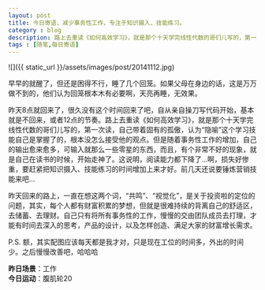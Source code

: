 ```yaml
---
layout: post
title: 今日寄语，减少事务性工作，专注于知识摄入、技能练习。
category : blog
description: 路上去重读《如何高效学习》，就是那个十天学完线性代数的哥们儿写的，第一次读，自己带着固有的孤傲，认为“隐喻”这个学习技能自己是掌握了的，根本没怎么接受他的观点。但是随着事务性工作的增加，自己的输出愈来愈多，可输入就那么一些零星的东西，而且，有个非常不好的现象，就是自己在读书的时候，开始走神了。这说明，阅读能力都下降了…啊，损失好惨重，要赶紧把知识摄入、技能练习的时间增加上来才好。 
tags : [随笔,每日寄语]
---
```


![]({{ static_url }}/assets/images/post/20141112.jpg)

早早的就醒了，但还是困得不行，睡了几个回笼。如果父母在身边的话，这是万万做不到的，他们认为回笼根本木有必要啊，天亮再睡，无效果。

昨天8点就回来了，很久没有这个时间回来了吧，自从亲自操刀写代码开始，基本就是不回来，或者12点的节奏。路上去重读《如何高效学习》，就是那个十天学完线性代数的哥们儿写的，第一次读，自己带着固有的孤傲，认为“隐喻”这个学习技能自己是掌握了的，根本没怎么接受他的观点。但是随着事务性工作的增加，自己的输出愈来愈多，可输入就那么一些零星的东西，而且，有个非常不好的现象，就是自己在读书的时候，开始走神了。这说明，阅读能力都下降了…啊，损失好惨重，要赶紧把知识摄入、技能练习的时间增加上来才好。前几天还说要锤炼营销技能来吧...

昨天回来的路上，一直在想这两个词，“共鸣”、“视觉化”，是关于投资啦的定位的问题，其实，每个人都有财富积累的梦想，但就是很难持续的背离自己的舒适区，去储蓄、去理财。自己只有将所有事务性的工作，慢慢的交由团队成员去打理，才能有时间去深入的思考，产品的设计，以及怎样创造、满足大家的财富增长需求。

P.S. 额，其实配图应该每天都是我才对，只是现在工位的时间多，外出的时间少。之后慢慢改善吧，哈哈哈  


**昨日场景**：工作  
**今日运动**：腹肌轮20

